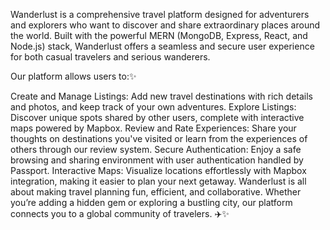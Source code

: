 Wanderlust is a comprehensive travel platform designed for adventurers and explorers who want to discover and share extraordinary places around the world. Built with the powerful MERN (MongoDB, Express, React, and Node.js) stack, Wanderlust offers a seamless and secure user experience for both casual travelers and serious wanderers.

Our platform allows users to:✨

Create and Manage Listings: Add new travel destinations with rich details and photos, and keep track of your own adventures.
Explore Listings: Discover unique spots shared by other users, complete with interactive maps powered by Mapbox.
Review and Rate Experiences: Share your thoughts on destinations you've visited or learn from the experiences of others through our review system.
Secure Authentication: Enjoy a safe browsing and sharing environment with user authentication handled by Passport.
Interactive Maps: Visualize locations effortlessly with Mapbox integration, making it easier to plan your next getaway.
Wanderlust is all about making travel planning fun, efficient, and collaborative. Whether you’re adding a hidden gem or exploring a bustling city, our platform connects you to a global community of travelers. ✈️✨
